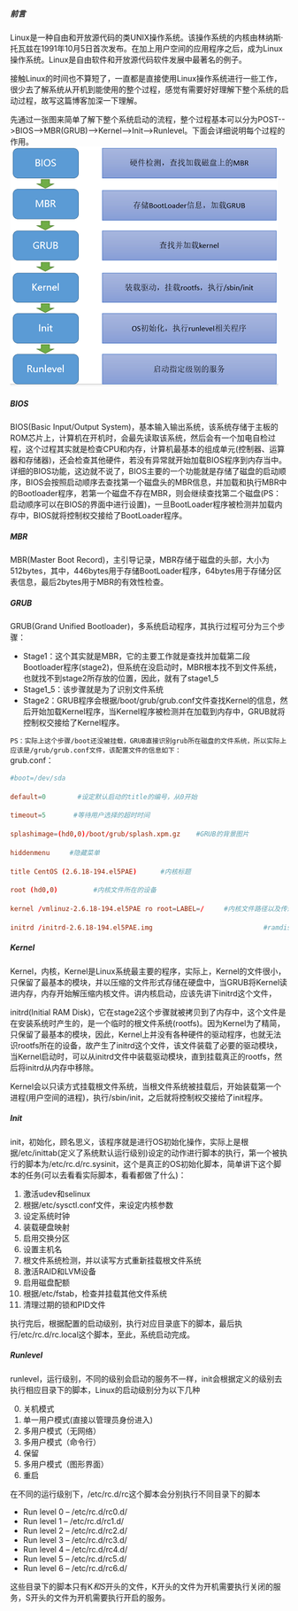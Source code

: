 ##### 前言  
Linux是一种自由和开放源代码的类UNIX操作系统。该操作系统的内核由林纳斯·托瓦兹在1991年10月5日首次发布。在加上用户空间的应用程序之后，成为Linux操作系统。Linux是自由软件和开放源代码软件发展中最著名的例子。  

接触Linux的时间也不算短了，一直都是直接使用Linux操作系统进行一些工作，很少去了解系统从开机到能使用的整个过程，感觉有需要好好理解下整个系统的启动过程，故写这篇博客加深一下理解。  

先通过一张图来简单了解下整个系统启动的流程，整个过程基本可以分为POST-->BIOS-->MBR(GRUB)-->Kernel-->Init-->Runlevel。下面会详细说明每个过程的作用。  
![607348-20151229231206354-919070678](_v_images/20190412183319157_4095.png)  


##### BIOS  
BIOS(Basic Input/Output System)，基本输入输出系统，该系统存储于主板的ROM芯片上，计算机在开机时，会最先读取该系统，然后会有一个加电自检过程，这个过程其实就是检查CPU和内存，计算机最基本的组成单元(控制器、运算器和存储器)，还会检查其他硬件，若没有异常就开始加载BIOS程序到内存当中。详细的BIOS功能，这边就不说了，BIOS主要的一个功能就是存储了磁盘的启动顺序，BIOS会按照启动顺序去查找第一个磁盘头的MBR信息，并加载和执行MBR中的Bootloader程序，若第一个磁盘不存在MBR，则会继续查找第二个磁盘(PS：启动顺序可以在BIOS的界面中进行设置)，一旦BootLoader程序被检测并加载内存中，BIOS就将控制权交接给了BootLoader程序。  


##### MBR  
MBR(Master Boot Record)，主引导记录，MBR存储于磁盘的头部，大小为512bytes，其中，446bytes用于存储BootLoader程序，64bytes用于存储分区表信息，最后2bytes用于MBR的有效性检查。  

##### GRUB  
GRUB(Grand Unified Bootloader)，多系统启动程序，其执行过程可分为三个步骤：  

* Stage1：这个其实就是MBR，它的主要工作就是查找并加载第二段Bootloader程序(stage2)，但系统在没启动时，MBR根本找不到文件系统，也就找不到stage2所存放的位置，因此，就有了stage1_5
* Stage1_5：该步骤就是为了识别文件系统
* Stage2：GRUB程序会根据/boot/grub/grub.conf文件查找Kernel的信息，然后开始加载Kernel程序，当Kernel程序被检测并在加载到内存中，GRUB就将控制权交接给了Kernel程序。  

 `PS：实际上这个步骤/boot还没被挂载，GRUB直接识别grub所在磁盘的文件系统，所以实际上应该是/grub/grub.conf文件，该配置文件的信息如下：`  
grub.conf：  
```conf
#boot=/dev/sda

default=0        #设定默认启动的title的编号，从0开始

timeout=5       #等待用户选择的超时时间

splashimage=(hd0,0)/boot/grub/splash.xpm.gz    #GRUB的背景图片

hiddenmenu     #隐藏菜单

title CentOS (2.6.18-194.el5PAE)      #内核标题

root (hd0,0)         #内核文件所在的设备

kernel /vmlinuz-2.6.18-194.el5PAE ro root=LABEL=/     #内核文件路径以及传递给内核的参数

initrd /initrd-2.6.18-194.el5PAE.img                            #ramdisk文件路径
```

##### Kernel  
Kernel，内核，Kernel是Linux系统最主要的程序，实际上，Kernel的文件很小，只保留了最基本的模块，并以压缩的文件形式存储在硬盘中，当GRUB将Kernel读进内存，内存开始解压缩内核文件。讲内核启动，应该先讲下initrd这个文件，  

initrd(Initial RAM Disk)，它在stage2这个步骤就被拷贝到了内存中，这个文件是在安装系统时产生的，是一个临时的根文件系统(rootfs)。因为Kernel为了精简，只保留了最基本的模块，因此，Kernel上并没有各种硬件的驱动程序，也就无法识rootfs所在的设备，故产生了initrd这个文件，该文件装载了必要的驱动模块，当Kernel启动时，可以从initrd文件中装载驱动模块，直到挂载真正的rootfs，然后将initrd从内存中移除。  

Kernel会以只读方式挂载根文件系统，当根文件系统被挂载后，开始装载第一个进程(用户空间的进程)，执行/sbin/init，之后就将控制权交接给了init程序。  


##### Init  
init，初始化，顾名思义，该程序就是进行OS初始化操作，实际上是根据/etc/inittab(定义了系统默认运行级别)设定的动作进行脚本的执行，第一个被执行的脚本为/etc/rc.d/rc.sysinit，这个是真正的OS初始化脚本，简单讲下这个脚本的任务(可以去看看实际脚本，看看都做了什么)：  

1. 激活udev和selinux
2. 根据/etc/sysctl.conf文件，来设定内核参数
3. 设定系统时钟
4. 装载硬盘映射
5. 启用交换分区
6. 设置主机名
7. 根文件系统检测，并以读写方式重新挂载根文件系统
8. 激活RAID和LVM设备
9. 启用磁盘配额
10. 根据/etc/fstab，检查并挂载其他文件系统
11. 清理过期的锁和PID文件  

执行完后，根据配置的启动级别，执行对应目录底下的脚本，最后执行/etc/rc.d/rc.local这个脚本，至此，系统启动完成。  


##### Runlevel  
runlevel，运行级别，不同的级别会启动的服务不一样，init会根据定义的级别去执行相应目录下的脚本，Linux的启动级别分为以下几种  

0. 关机模式
1. 单一用户模式(直接以管理员身份进入)
2. 多用户模式（无网络）
3. 多用户模式（命令行）
4. 保留
5. 多用户模式（图形界面）
6. 重启  

在不同的运行级别下，/etc/rc.d/rc这个脚本会分别执行不同目录下的脚本  

* Run level 0 – /etc/rc.d/rc0.d/
* Run level 1 – /etc/rc.d/rc1.d/
* Run level 2 – /etc/rc.d/rc2.d/
* Run level 3 – /etc/rc.d/rc3.d/
* Run level 4 – /etc/rc.d/rc4.d/
* Run level 5 – /etc/rc.d/rc5.d/
* Run level 6 – /etc/rc.d/rc6.d/  


这些目录下的脚本只有K*和S*开头的文件，K开头的文件为开机需要执行关闭的服务，S开头的文件为开机需要执行开启的服务。  
